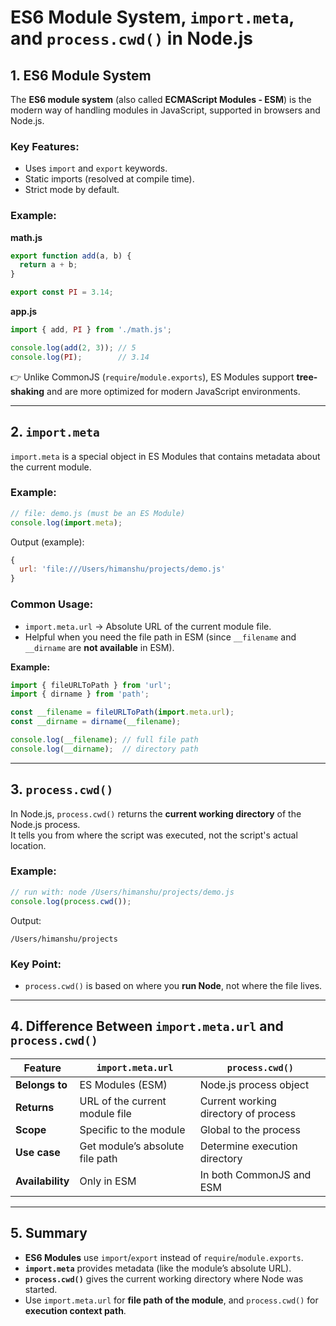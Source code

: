 # ES6 Module System, `import.meta`, and `process.cwd()` in Node.js

## 1. ES6 Module System

The **ES6 module system** (also called **ECMAScript Modules - ESM**) is the modern way of handling modules in JavaScript, supported in browsers and Node.js.

### Key Features:
- Uses `import` and `export` keywords.
- Static imports (resolved at compile time).
- Strict mode by default.

### Example:
**math.js**
```js
export function add(a, b) {
  return a + b;
}

export const PI = 3.14;
```

**app.js**
```js
import { add, PI } from './math.js';

console.log(add(2, 3)); // 5
console.log(PI);        // 3.14
```

👉 Unlike CommonJS (`require`/`module.exports`), ES Modules support **tree-shaking** and are more optimized for modern JavaScript environments.

---

## 2. `import.meta`

`import.meta` is a special object in ES Modules that contains metadata about the current module.

### Example:
```js
// file: demo.js (must be an ES Module)
console.log(import.meta);
```

Output (example):
```js
{
  url: 'file:///Users/himanshu/projects/demo.js'
}
```

### Common Usage:
- `import.meta.url` → Absolute URL of the current module file.
- Helpful when you need the file path in ESM (since `__filename` and `__dirname` are **not available** in ESM).

**Example:**
```js
import { fileURLToPath } from 'url';
import { dirname } from 'path';

const __filename = fileURLToPath(import.meta.url);
const __dirname = dirname(__filename);

console.log(__filename); // full file path
console.log(__dirname);  // directory path
```

---

## 3. `process.cwd()`

In Node.js, `process.cwd()` returns the **current working directory** of the Node.js process.  
It tells you from where the script was executed, not the script's actual location.

### Example:
```js
// run with: node /Users/himanshu/projects/demo.js
console.log(process.cwd());
```

Output:
```
/Users/himanshu/projects
```

### Key Point:
- `process.cwd()` is based on where you **run Node**, not where the file lives.

---

## 4. Difference Between `import.meta.url` and `process.cwd()`

| Feature              | `import.meta.url`                        | `process.cwd()`                     |
|----------------------|------------------------------------------|--------------------------------------|
| **Belongs to**       | ES Modules (ESM)                        | Node.js process object               |
| **Returns**          | URL of the current module file           | Current working directory of process |
| **Scope**            | Specific to the module                   | Global to the process                |
| **Use case**         | Get module’s absolute file path          | Determine execution directory        |
| **Availability**     | Only in ESM                              | In both CommonJS and ESM             |

---

## 5. Summary

- **ES6 Modules** use `import`/`export` instead of `require`/`module.exports`.
- **`import.meta`** provides metadata (like the module’s absolute URL).  
- **`process.cwd()`** gives the current working directory where Node was started.  
- Use `import.meta.url` for **file path of the module**, and `process.cwd()` for **execution context path**.
